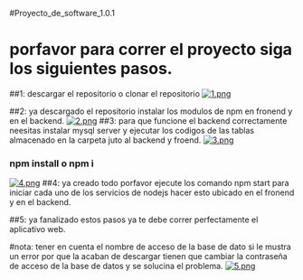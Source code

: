 #Proyecto_de_software_1.0.1

# porfavor para correr el proyecto siga los siguientes pasos.

##1: descargar el repositorio o clonar el repositorio
[![1.png](https://i.postimg.cc/CLKpr2gY/1.png)](https://postimg.cc/vDCKc3TS)

##2: ya descargado el repositorio instalar los modulos de npm en fronend y en el backend.
[![2.png](https://i.postimg.cc/wMw8TXDS/2.png)](https://postimg.cc/dZZS5THB)
##3: para que funcione el backend correctamente neesitas instalar mysql server y ejecutar los codigos de las tablas almacenado en la carpeta juto al backend y froend.
[![3.png](https://i.postimg.cc/wMw8TXDS/3.png)](https://postimg.cc/dZZS5THB)
### npm install o npm i
[![4.png](https://i.postimg.cc/mgzfBFk5/4.png)](https://postimg.cc/XrbDgqwf)
##4: ya creado todo porfavor ejecute los comando npm start para iniciar cada uno de los servicios de nodejs hacer esto ubicado en el fronend y en el backend.

##5: ya fanalizado estos pasos ya te debe correr perfectamente el aplicativo web.


#nota:  tener en cuenta el nombre de acceso de la base de dato si le mustra un error por que la acaban de descargar tienen que cambiar la contraseña de acceso de la base de datos y se solucina el problema.
[![5.png](https://i.postimg.cc/BQw9rCSF/5.png)](https://postimg.cc/mtM5MCFZ)

